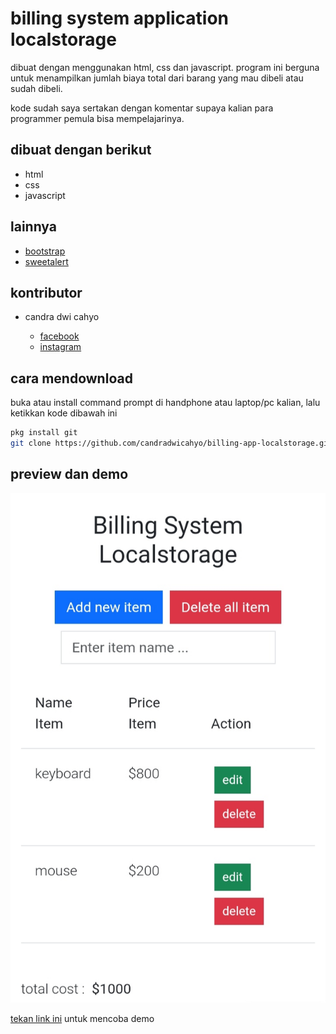 # billing system application localstorage

dibuat dengan menggunakan html, css dan javascript. program ini berguna untuk menampilkan jumlah biaya total dari barang yang mau dibeli atau sudah dibeli.

kode sudah saya sertakan dengan komentar supaya kalian para programmer pemula bisa mempelajarinya.

## dibuat dengan berikut

* html
* css
* javascript

## lainnya

* [bootstrap](https://getbootstrap.com)
* [sweetalert](https://sweetalert2.github.io)

## kontributor

* candra dwi cahyo

  * [facebook](https://facebook.com/candradwicahyo18)
  * [instagram](https://instagram.com/candradwicahyo18)

## cara mendownload

buka atau install command prompt di handphone atau laptop/pc kalian, lalu ketikkan kode dibawah ini

```bash 
pkg install git 
git clone https://github.com/candradwicahyo/billing-app-localstorage.git
```

## preview dan demo 

![preview](https://github.com/candradwicahyo/billing-app-localstorage/blob/master/image.jpg)

[tekan link ini](https://candradwicahyo.github.io/billing-app-localstorage) untuk mencoba demo 
